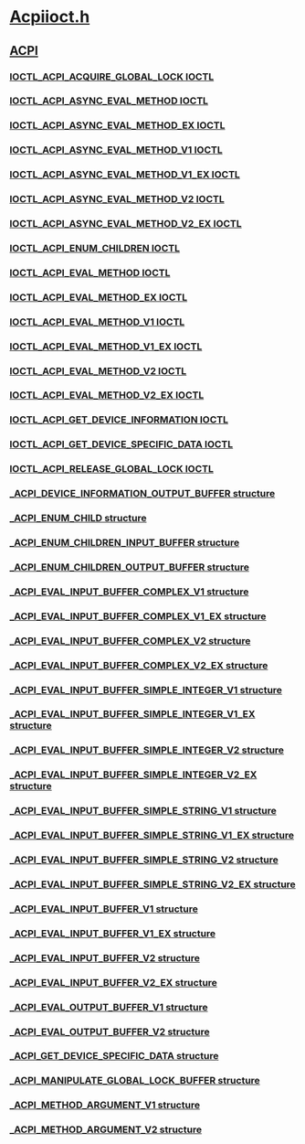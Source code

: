 # [Acpiioct.h](index.md)
## [ACPI](../_acpi/index.md)
### [IOCTL_ACPI_ACQUIRE_GLOBAL_LOCK IOCTL](../acpiioct/ni-acpiioct-ioctl_acpi_acquire_global_lock.md)
### [IOCTL_ACPI_ASYNC_EVAL_METHOD IOCTL](../acpiioct/ni-acpiioct-ioctl_acpi_async_eval_method.md)
### [IOCTL_ACPI_ASYNC_EVAL_METHOD_EX IOCTL](../acpiioct/ni-acpiioct-ioctl_acpi_async_eval_method_ex.md)
### [IOCTL_ACPI_ASYNC_EVAL_METHOD_V1 IOCTL](../acpiioct/ni-acpiioct-ioctl_acpi_async_eval_method_v1.md)
### [IOCTL_ACPI_ASYNC_EVAL_METHOD_V1_EX IOCTL](../acpiioct/ni-acpiioct-ioctl_acpi_async_eval_method_v1_ex.md)
### [IOCTL_ACPI_ASYNC_EVAL_METHOD_V2 IOCTL](../acpiioct/ni-acpiioct-ioctl_acpi_async_eval_method_v2.md)
### [IOCTL_ACPI_ASYNC_EVAL_METHOD_V2_EX IOCTL](../acpiioct/ni-acpiioct-ioctl_acpi_async_eval_method_v2_ex.md)
### [IOCTL_ACPI_ENUM_CHILDREN IOCTL](../acpiioct/ni-acpiioct-ioctl_acpi_enum_children.md)
### [IOCTL_ACPI_EVAL_METHOD IOCTL](../acpiioct/ni-acpiioct-ioctl_acpi_eval_method.md)
### [IOCTL_ACPI_EVAL_METHOD_EX IOCTL](../acpiioct/ni-acpiioct-ioctl_acpi_eval_method_ex.md)
### [IOCTL_ACPI_EVAL_METHOD_V1 IOCTL](../acpiioct/ni-acpiioct-ioctl_acpi_eval_method_v1.md)
### [IOCTL_ACPI_EVAL_METHOD_V1_EX IOCTL](../acpiioct/ni-acpiioct-ioctl_acpi_eval_method_v1_ex.md)
### [IOCTL_ACPI_EVAL_METHOD_V2 IOCTL](../acpiioct/ni-acpiioct-ioctl_acpi_eval_method_v2.md)
### [IOCTL_ACPI_EVAL_METHOD_V2_EX IOCTL](../acpiioct/ni-acpiioct-ioctl_acpi_eval_method_v2_ex.md)
### [IOCTL_ACPI_GET_DEVICE_INFORMATION IOCTL](../acpiioct/ni-acpiioct-ioctl_acpi_get_device_information.md)
### [IOCTL_ACPI_GET_DEVICE_SPECIFIC_DATA IOCTL](../acpiioct/ni-acpiioct-ioctl_acpi_get_device_specific_data.md)
### [IOCTL_ACPI_RELEASE_GLOBAL_LOCK IOCTL](../acpiioct/ni-acpiioct-ioctl_acpi_release_global_lock.md)
### [_ACPI_DEVICE_INFORMATION_OUTPUT_BUFFER structure](../acpiioct/ns-acpiioct-_acpi_device_information_output_buffer.md)
### [_ACPI_ENUM_CHILD structure](../acpiioct/ns-acpiioct-_acpi_enum_child.md)
### [_ACPI_ENUM_CHILDREN_INPUT_BUFFER structure](../acpiioct/ns-acpiioct-_acpi_enum_children_input_buffer.md)
### [_ACPI_ENUM_CHILDREN_OUTPUT_BUFFER structure](../acpiioct/ns-acpiioct-_acpi_enum_children_output_buffer.md)
### [_ACPI_EVAL_INPUT_BUFFER_COMPLEX_V1 structure](../acpiioct/ns-acpiioct-_acpi_eval_input_buffer_complex_v1.md)
### [_ACPI_EVAL_INPUT_BUFFER_COMPLEX_V1_EX structure](../acpiioct/ns-acpiioct-_acpi_eval_input_buffer_complex_v1_ex.md)
### [_ACPI_EVAL_INPUT_BUFFER_COMPLEX_V2 structure](../acpiioct/ns-acpiioct-_acpi_eval_input_buffer_complex_v2.md)
### [_ACPI_EVAL_INPUT_BUFFER_COMPLEX_V2_EX structure](../acpiioct/ns-acpiioct-_acpi_eval_input_buffer_complex_v2_ex.md)
### [_ACPI_EVAL_INPUT_BUFFER_SIMPLE_INTEGER_V1 structure](../acpiioct/ns-acpiioct-_acpi_eval_input_buffer_simple_integer_v1.md)
### [_ACPI_EVAL_INPUT_BUFFER_SIMPLE_INTEGER_V1_EX structure](../acpiioct/ns-acpiioct-_acpi_eval_input_buffer_simple_integer_v1_ex.md)
### [_ACPI_EVAL_INPUT_BUFFER_SIMPLE_INTEGER_V2 structure](../acpiioct/ns-acpiioct-_acpi_eval_input_buffer_simple_integer_v2.md)
### [_ACPI_EVAL_INPUT_BUFFER_SIMPLE_INTEGER_V2_EX structure](../acpiioct/ns-acpiioct-_acpi_eval_input_buffer_simple_integer_v2_ex.md)
### [_ACPI_EVAL_INPUT_BUFFER_SIMPLE_STRING_V1 structure](../acpiioct/ns-acpiioct-_acpi_eval_input_buffer_simple_string_v1.md)
### [_ACPI_EVAL_INPUT_BUFFER_SIMPLE_STRING_V1_EX structure](../acpiioct/ns-acpiioct-_acpi_eval_input_buffer_simple_string_v1_ex.md)
### [_ACPI_EVAL_INPUT_BUFFER_SIMPLE_STRING_V2 structure](../acpiioct/ns-acpiioct-_acpi_eval_input_buffer_simple_string_v2.md)
### [_ACPI_EVAL_INPUT_BUFFER_SIMPLE_STRING_V2_EX structure](../acpiioct/ns-acpiioct-_acpi_eval_input_buffer_simple_string_v2_ex.md)
### [_ACPI_EVAL_INPUT_BUFFER_V1 structure](../acpiioct/ns-acpiioct-_acpi_eval_input_buffer_v1.md)
### [_ACPI_EVAL_INPUT_BUFFER_V1_EX structure](../acpiioct/ns-acpiioct-_acpi_eval_input_buffer_v1_ex.md)
### [_ACPI_EVAL_INPUT_BUFFER_V2 structure](../acpiioct/ns-acpiioct-_acpi_eval_input_buffer_v2.md)
### [_ACPI_EVAL_INPUT_BUFFER_V2_EX structure](../acpiioct/ns-acpiioct-_acpi_eval_input_buffer_v2_ex.md)
### [_ACPI_EVAL_OUTPUT_BUFFER_V1 structure](../acpiioct/ns-acpiioct-_acpi_eval_output_buffer_v1.md)
### [_ACPI_EVAL_OUTPUT_BUFFER_V2 structure](../acpiioct/ns-acpiioct-_acpi_eval_output_buffer_v2.md)
### [_ACPI_GET_DEVICE_SPECIFIC_DATA structure](../acpiioct/ns-acpiioct-_acpi_get_device_specific_data.md)
### [_ACPI_MANIPULATE_GLOBAL_LOCK_BUFFER structure](../acpiioct/ns-acpiioct-_acpi_manipulate_global_lock_buffer.md)
### [_ACPI_METHOD_ARGUMENT_V1 structure](../acpiioct/ns-acpiioct-_acpi_method_argument_v1.md)
### [_ACPI_METHOD_ARGUMENT_V2 structure](../acpiioct/ns-acpiioct-_acpi_method_argument_v2.md)
